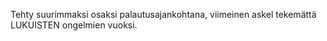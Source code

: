 Tehty suurimmaksi osaksi palautusajankohtana, viimeinen askel tekemättä LUKUISTEN ongelmien vuoksi.
